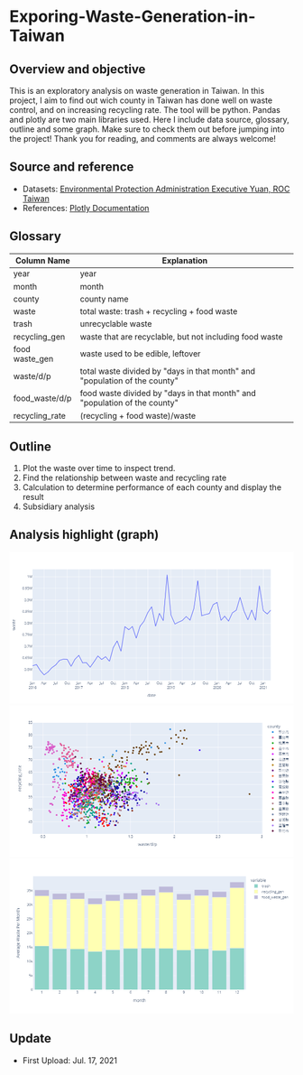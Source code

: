 # Exporing-Waste-Generation-in-Taiwan
## Overview and objective
This is an exploratory analysis on waste generation in Taiwan. In this project, I aim to find out wich county in Taiwan has done well on waste control, and on increasing recycling rate. The tool will be python. Pandas and plotly are two main libraries used. Here I include data source, glossary, outline and some graph. Make sure to check them out before jumping into the project! Thank you for reading, and comments are always welcome! 
## Source and reference
* Datasets: [Environmental Protection Administration Executive Yuan, ROC Taiwan](https://stat.epa.gov.tw/)
* References: [Plotly Documentation](https://plotly.com/python/)
## Glossary
|Column Name|Explanation|
|---|---|
|year|year|
|month|month|
|county|county name|
|waste|total waste: trash + recycling + food waste|
|trash|unrecyclable waste|
|recycling_gen|waste that are recyclable, but not including food waste|
|food waste_gen|waste used to be edible, leftover|
|waste/d/p|total waste divided by "days in that month" and "population of the county"|
|food_waste/d/p|food waste divided by "days in that month" and "population of the county"|
|recycling_rate|(recycling + food waste)/waste|
## Outline
1. Plot the waste over time to inspect trend.
2. Find the relationship between waste and recycling rate
3. Calculation to determine performance of each county and display the result
4. Subsidiary analysis
## Analysis highlight (graph)
![g1](https://github.com/lennylin1998/Exporing-Waste-Generation-in-Taiwan/blob/main/graph/newplot.png)
![g2](https://github.com/lennylin1998/Exporing-Waste-Generation-in-Taiwan/blob/main/graph/newplot%20(1).png)
![g3](https://github.com/lennylin1998/Exporing-Waste-Generation-in-Taiwan/blob/main/graph/newplot%20(2).png)
## Update
* First Upload: Jul. 17, 2021
